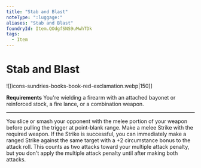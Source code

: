 ```yaml
---
title: "Stab and Blast"
noteType: ":luggage:"
aliases: "Stab and Blast"
foundryId: Item.QOdgfSNS9uMwhTDk
tags:
  - Item
---
```


# Stab and Blast
![[icons-sundries-books-book-red-exclamation.webp|150]]

**Requirements** You're wielding a firearm with an attached bayonet or reinforced stock, a fire lance, or a combination weapon.

* * *

You slice or smash your opponent with the melee portion of your weapon before pulling the trigger at point-blank range. Make a melee Strike with the required weapon. If the Strike is successful, you can immediately make a ranged Strike against the same target with a +2 circumstance bonus to the attack roll. This counts as two attacks toward your multiple attack penalty, but you don't apply the multiple attack penalty until after making both attacks.
